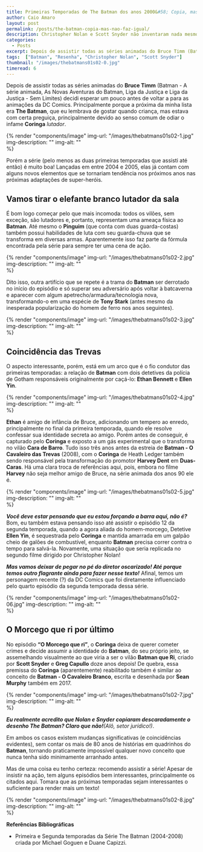 ```yaml
---
title: Primeiras Temporadas de The Batman dos anos 2000&#58; Copia, mas não faz igual?
author: Caio Amaro
layout: post
permalink: /posts/the-batman-copia-mas-nao-faz-igual/
description: Christopher Nolan e Scott Snyder não inventaram nada mesmo…
categories:
  - Posts
excerpt: Depois de assistir todas as séries animadas do Bruce Timm (Batman - A série animada, As Novas Aventuras do Batman, Liga da Justiça e Liga da Justiça - Sem Limites) decidi esperar um pouco antes de voltar a para as animações da DC Comics. Principalmente porque a próxima da minha lista era The Batman, que eu lembrava de gostar quando criança, mas estava com certa preguiça, principalmente devido ao senso comum de odiar o infame Coringa lutador.
tags:  ["Batman", "Resenha", "Christopher Nolan", "Scott Snyder"]
thumbnail: "/images/thebatmans01s02-0.jpg"
timeread: 6
---
```


Depois de assistir todas as séries animadas do **Bruce Timm** (Batman - A série animada, As Novas Aventuras do Batman, Liga da Justiça e Liga da Justiça - Sem Limites) decidi esperar um pouco antes de voltar a para as animações da DC Comics. Principalmente porque a próxima da minha lista era **The Batman**, que eu lembrava de gostar quando criança, mas estava com certa preguiça, principalmente devido ao senso comum de odiar o infame **Coringa** _lutador_.

{% render "components/image" 
img-url: "/images/thebatmans01s02-1.jpg"
img-description: ""
img-alt: ""  
%}

Porém a série (pelo menos as duas primeiras temporadas que assisti até então) é muito boa! Lançadas em entre 2004 e 2005, elas já contam com alguns novos elementos que se tornariam tendência nos próximos anos nas próximas adaptações de super-heróis.

## Vamos tirar o elefante branco lutador da sala

É bom logo começar pelo que mais incomoda: todos os vilões, sem exceção, são lutadores e, portanto, representam uma ameaça física ao **Batman**. Até mesmo o **Pinguim** (que conta com duas guarda-costas) também possui habilidades de luta com seu guarda-chuva que se transforma em diversas armas. Aparentemente isso faz parte da fórmula encontrada pela série para sempre ter uma cena de ação.

{% render "components/image" 
img-url: "/images/thebatmans01s02-2.jpg"
img-description: ""
img-alt: ""  
%}

Dito isso, outra artifício que se repete é a trama do **Batman** ser derrotado no início do episódio e só superar seu adversário após voltar à batcaverna e aparecer com algum apetrecho/armadura/tecnologia nova, transformando-o em uma espécie de **Tony Stark** (antes mesmo da inesperada popularização do homem de ferro nos anos seguintes).

{% render "components/image" 
img-url: "/images/thebatmans01s02-3.jpg"
img-description: ""
img-alt: ""  
%}

## Coincidência das Trevas

O aspecto interessante, porém, está em um arco que é o fio condutor das primeiras temporadas: a relação de **Batman** com dois detetives da polícia de Gotham responsáveis originalmente por caçá-lo: **Ethan Bennett** e **Ellen Yin**.

{% render "components/image" 
img-url: "/images/thebatmans01s02-4.jpg"
img-description: ""
img-alt: ""  
%}

**Ethan** é amigo de infância de Bruce, adicionando um tempero ao enredo, principalmente no final da primeira temporada, quando ele resolve confessar sua identidade secreta ao amigo. Porém antes de conseguir, é capturado pelo **Coringa** e exposto a um gás experimental que o transforma no vilão **Cara de Barro**. Tudo isso três anos antes da estreia de **Batman - O Cavaleiro das Trevas** (2008), com o **Coringa** de Heath Ledger também sendo responsável pela transformação do promotor **Harvey Dent** em **Duas-Caras**. Há uma clara troca de referências aqui, pois, embora no filme **Harvey** não seja melhor amigo de Bruce, na série animada dos anos 90 ele é.

{% render "components/image" 
img-url: "/images/thebatmans01s02-5.jpg"
img-description: ""
img-alt: ""  
%}

_**Você deve estar pensando que eu estou forçando a barra aqui, não é?**_ Bom, eu também estava pensando isso até assistir o episódio 12 da segunda temporada, quando a agora aliada do homem-morcego, Detetive **Ellen Yin**, é sequestrada pelo **Coringa** e mantida amarrada em um galpão cheio de galões de combustível, enquanto **Batman** precisa correr contra o tempo para salvá-la. Novamente, uma situação que seria replicada no segundo filme dirigido por Christopher Nolan!

_**Mas vamos deixar de pegar no pé do diretor oscarizado! Até porque temos outro flagrante ainda para fazer nesse texto!**_ Afinal, temos um personagem recente (?) da DC Comics que foi diretamente influenciado pelo quarto episódio da segunda temporada dessa série.

{% render "components/image" 
img-url: "/images/thebatmans01s02-06.jpg"
img-description: ""
img-alt: ""  
%}

## O Morcego que ri por último

No episódio **“O Morcego que ri”**, o **Coringa** deixa de querer cometer crimes e decide assumir a identidade do **Batman**, do seu próprio jeito, se assemelhando visualmente ao que viria a ser o vilão **Batman que Ri**, criado por **Scott Snyder** e **Greg Capullo** doze anos depois! De quebra, essa premissa do **Coringa** (aparentemente) reabilitado também é similar ao conceito de **Batman - O Cavaleiro Branco**, escrita e desenhada por **Sean Murphy** também em 2017.

{% render "components/image" 
img-url: "/images/thebatmans01s02-7.jpg"
img-description: ""
img-alt: ""  
%}

_**Eu realmente acredito que Nolan e Snyder copiaram descaradamente o desenho The Batman? Claro que não!**(Alô, setor jurídico!)_.

Em ambos os casos existem mudanças significativas (e coincidências evidentes), sem contar os mais de 80 anos de histórias em quadrinhos do **Batman**, tornando praticamente impossível qualquer novo conceito que nunca tenha sido minimamente arranhado antes.

Mas de uma coisa eu tenho certeza: recomendo assistir a série! Apesar de insistir na ação, tem alguns episódios bem interessantes, principalmente os citados aqui. Tomara que as próximas temporadas sejam interessantes o suficiente para render mais um texto!

{% render "components/image" 
img-url: "/images/thebatmans01s02-8.jpg"
img-description: ""
img-alt: ""  
%}

**Referências Bibliográficas**

- Primeira e Segunda temporadas da Série The Batman (2004-2008) criada por Michael Goguen e Duane Capizzi.
